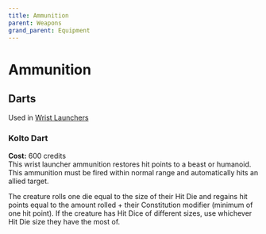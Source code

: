 ```yaml
---
title: Ammunition
parent: Weapons
grand_parent: Equipment
---
```


# Ammunition

## Darts
Used in [Wrist Launchers](https://sw5e.com/loot/weapons/?search=Wrist%20launcher)

### Kolto Dart
**Cost:** 600 credits <br>
This wrist launcher ammunition restores hit points to a beast or humanoid. This ammunition must be fired within normal range and automatically hits an allied target. 

The creature rolls one die equal to the size of their Hit Die and regains hit points equal to the amount rolled + their Constitution modifier (minimum of one hit point). If the creature has Hit Dice of different sizes, use whichever Hit Die size they have the most of.
